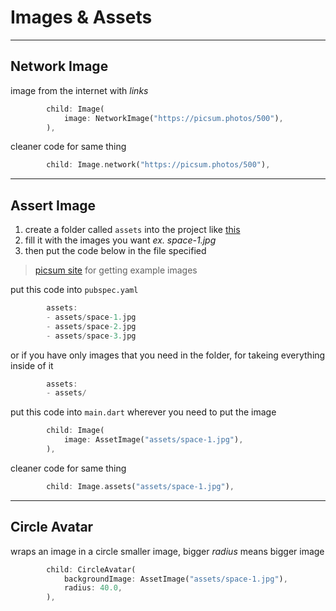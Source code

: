# Images & Assets
---
## Network Image
image from the internet with *links*
``` dart
        child: Image(
            image: NetworkImage("https://picsum.photos/500"),
        ),
```
cleaner code for same thing
``` dart
        child: Image.network("https://picsum.photos/500"),
```

---
## Assert Image
1. create a folder called `assets` into the project like [this](2021-05-28-00-40-13.png)
2. fill it with the images you want *ex. space-1.jpg* 
3. then put the code below in the file specified 

> [picsum site](https://picsum.photos/) for getting example images

put this code into `pubspec.yaml`  
``` dart
        assets:
        - assets/space-1.jpg
        - assets/space-2.jpg
        - assets/space-3.jpg
```
or if you have only images that you need in the folder, for takeing everything inside of it
``` dart
        assets:
        - assets/
```

put this code into `main.dart` wherever you need to put the image
``` dart
        child: Image(
            image: AssetImage("assets/space-1.jpg"),
        ),
```
cleaner code for same thing
``` dart
        child: Image.assets("assets/space-1.jpg"),
```

---
## Circle Avatar
wraps an image in a circle smaller image, bigger *radius* means bigger image
``` dart
        child: CircleAvatar(
            backgroundImage: AssetImage("assets/space-1.jpg"),
            radius: 40.0,
        ),
```